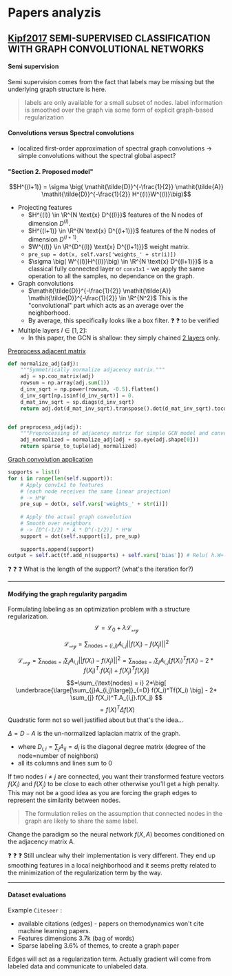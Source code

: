 # Papers analyzis

## [Kipf2017](/external/papers/Kipf2017_8.pdf) SEMI-SUPERVISED CLASSIFICATION WITH GRAPH CONVOLUTIONAL NETWORKS

#### Semi supervision
Semi supervision comes from the fact that labels may be missing but the underlying graph structure is here.
> labels are only available for a small subset of nodes. label information is smoothed over the graph via
some form of explicit graph-based regularization

#### Convolutions versus Spectral convolutions
- localized first-order approximation of spectral graph convolutions -> simple convolutions without the spectral global aspect?




#### "Section 2. Proposed model"

$$H^{(l+1)} = \sigma \big( \mathit{\tilde{D}}^{-\frac{1}{2}} \mathit{\tilde{A}}   \mathit{\tilde{D}}^{-\frac{1}{2}} H^{(l)}W^{(l)}\big)$$

- Projecting features
  - $H^{(l)} \in \R^{N \text{x} D^{(l)}}$ features of the N nodes of dimension $D^{(l)}$.
  - $H^{(l+1)} \in \R^{N \text{x} D^{(l+1)}}$ features of the N nodes of dimension $D^{(l+1)}$.
  - $W^{(l)} \in \R^{D^{(l)} \text{x} D^{(l+1)}}$ weight matrix.  
  - `pre_sup = dot(x, self.vars['weights_' + str(i)])`
  - $\sigma \big( W^{(l)}H^{(l)}\big) \in \R^{N \text{x} D^{(l+1)}}$ is a classical fully connected layer or `conv1x1` - we apply the same operation to all the samples, no dependance on the graph. 
- Graph convolutions
  - $\mathit{\tilde{D}}^{-\frac{1}{2}} \mathit{\tilde{A}}   \mathit{\tilde{D}}^{-\frac{1}{2}} \in \R^{N^2}$ This is the "convolutional" part which acts as an average over the neighborhood. 
  - By average, this specifically looks like a box filter.  :question: :question: to be verified 
- Multiple layers $l\in[1, 2]$:
  - In this paper, the GCN is shallow: they simply chained [2 layers](https://github.com/parisots/gcn/blob/master/gcn/models.py#L163C1-L178) only.


[Preprocess adjacent matrix](https://github.com/parisots/gcn/blob/master/gcn/utils.py#L104-L117)


```python
def normalize_adj(adj):
    """Symmetrically normalize adjacency matrix."""
    adj = sp.coo_matrix(adj)
    rowsum = np.array(adj.sum(1))
    d_inv_sqrt = np.power(rowsum, -0.5).flatten()
    d_inv_sqrt[np.isinf(d_inv_sqrt)] = 0.
    d_mat_inv_sqrt = sp.diags(d_inv_sqrt)
    return adj.dot(d_mat_inv_sqrt).transpose().dot(d_mat_inv_sqrt).tocoo()


def preprocess_adj(adj):
    """Preprocessing of adjacency matrix for simple GCN model and conversion to tuple representation."""
    adj_normalized = normalize_adj(adj + sp.eye(adj.shape[0]))
    return sparse_to_tuple(adj_normalized)
```


[Graph convolution application](https://github.com/parisots/gcn/blob/master/gcn/layers.py#L213-L222)
```python
supports = list()
for i in range(len(self.support)):
    # Apply conv1x1 to features 
    # (each node receives the same linear projection)
    # -> H*W
    pre_sup = dot(x, self.vars['weights_' + str(i)])
    
    # Apply the actual graph convolution 
    # Smooth over neighbors 
    # -> [D^(-1/2) * A * D^(-1/2)] * H*W
    support = dot(self.support[i], pre_sup) 
    
    supports.append(support)
output = self.act(tf.add_n(supports) + self.vars['bias']) # Relu( h.W+ bias)
```

:question: :question: :question: What is the length of the support? (what's the iteration for?)





----------

#### Modifying the graph regularity pargadim
Formulating labeling as an optimization problem with a structure regularization.
$$\mathcal{L} = \mathcal{L_0}+ \lambda 
\mathcal{L_{reg}}  $$

$$\mathcal{L_{reg}} = \sum_{\text{nodes} = (i,j)}A_{i,j} ||f(X_i) - f(X_j)||^2 $$



$$\mathcal{L_{reg}} = \sum_{\text{nodes} = i} \sum_{j} A_{i,j} ||f(X_i) - f(X_j)||^2
= \sum_{\text{nodes} = i} \sum_{j}  A_{i,j} \big[ f(X_i)^Tf(X_i) - 2*f(X_i)^T.f(X_j) + f(X_j)^Tf(X_j) \big]
$$
$$=\sum_{\text{nodes} = i} 2*\big[ \underbrace{\large[\sum_{j}A_{i,j}\large]}_{=D}  f(X_i)^Tf(X_i) \big] - 2* \sum_{j} f(X_i)^T.A_{i,j}.f(X_j)  $$
$$= f(X)^T \Delta f(X)$$
Quadratic form not so well justified about but that's the idea...

$\Delta = D - A$ is the un-normalized laplacian matrix of the graph. 
- where $D_{i,i}= \sum_j A_{ij} = d_i$ is the diagonal degree matrix (degree of the node=number of neighbors)
- all its columns and lines sum to 0

If two nodes $i \neq j$ are connected, you want their transformed feature vectors $f(X_i)$ and $f(X_j)$ to be close to each other otherwise you'll get a high penalty. This may not be a good idea as you are forcing the graph edges to represent the similarity between nodes.

> The formulation relies on the assumption that connected nodes in the graph are likely to share the same label.

Change the paradigm so the neural network $f(X,A)$ becomes conditioned on the adjacency matrix A.

:question:  :question: :question: Still unclear why their implementation is very different. They end up smoothing features in a local neighborhood
and it seems pretty related to the minimization of the regularization term by the way.


-----------

#### Dataset evaluations
Example `Citeseer` : 
- available citations (edges) - papers on themodynamics won't cite machine learning papers.
-  Features dimensions 3.7k (bag of words)
- Sparse labeling  3.6% of themes,  to create a graph paper

Edges will act as a regularization term. Actually gradient will come from labeled data and communicate to unlabeled data.
